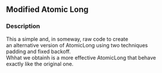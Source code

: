 ## Modified Atomic Long ##


### Description ###

This a simple and, in someway, raw code to create<br/>
an alternative version of AtomicLong using two techniques<br/> 
padding and fixed backoff.<br/>
Whhat we obtainh is a more effective AtomicLong that behave<br/>
exactly like the original one.<br/>
